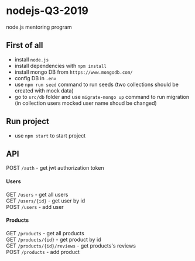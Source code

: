 # nodejs-Q3-2019
node.js mentoring program

## First of all
- install `node.js`
- install dependencies with `npm install`
- install mongo DB from `https://www.mongodb.com/`
- config DB in `.env`
- use `npm run seed` command to run seeds (two collections should be created with mock data)
- go to `src/db` folder and use `migrate-mongo up` command to run migration (in collection users mocked user name shoud be changed)

## Run project
- use `npm start` to start project

## API

POST `/auth` - get jwt authorization token  

#### Users
GET `/users` - get all users  
GET `/users/{id}` - get user by id  
POST `/users` - add user  

#### Products
GET `/products` - get all products  
GET `/products/{id}` - get product by id  
GET `/products/{id}/reviews` - get products's reviews  
POST `/products` - add product  